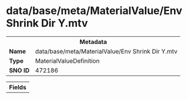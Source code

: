 <h1>data/base/meta/MaterialValue/Env Shrink Dir Y.mtv</h1><table><tr><th colspan="100%">Metadata</th></tr><tr><td><b>Name</b></td><td>data/base/meta/MaterialValue/Env Shrink Dir Y.mtv</td></tr><tr><td><b>Type</b></td><td>MaterialValueDefinition</td></tr><tr><td><b>SNO ID</b></td><td>472186</td></tr></table>

<table><tr><th colspan="100%">Fields</th></tr></table>

